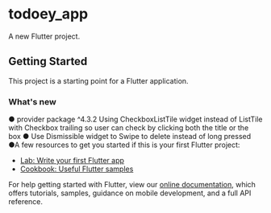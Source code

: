 # todoey_app

A new Flutter project.

## Getting Started

This project is a starting point for a Flutter application.

### What's new

● provider package ^4.3.2
Using CheckboxListTile widget instead of ListTile with Checkbox trailing so user can check by clicking both the title or the box
● Use Dismissible widget to Swipe to delete instead of long pressed
●A few resources to get you started if this is your first Flutter project:

- [Lab: Write your first Flutter app](https://flutter.dev/docs/get-started/codelab)
- [Cookbook: Useful Flutter samples](https://flutter.dev/docs/cookbook)

For help getting started with Flutter, view our
[online documentation](https://flutter.dev/docs), which offers tutorials,
samples, guidance on mobile development, and a full API reference.
